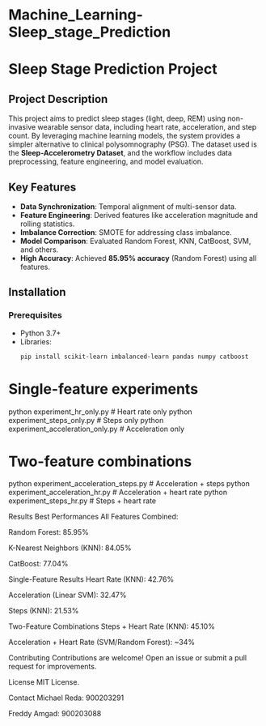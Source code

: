 # Machine_Learning-Sleep_stage_Prediction

# Sleep Stage Prediction Project

## Project Description
This project aims to predict sleep stages (light, deep, REM) using non-invasive wearable sensor data, including heart rate, acceleration, and step count. By leveraging machine learning models, the system provides a simpler alternative to clinical polysomnography (PSG). The dataset used is the **Sleep-Accelerometry Dataset**, and the workflow includes data preprocessing, feature engineering, and model evaluation.

## Key Features
- **Data Synchronization**: Temporal alignment of multi-sensor data.
- **Feature Engineering**: Derived features like acceleration magnitude and rolling statistics.
- **Imbalance Correction**: SMOTE for addressing class imbalance.
- **Model Comparison**: Evaluated Random Forest, KNN, CatBoost, SVM, and others.
- **High Accuracy**: Achieved **85.95% accuracy** (Random Forest) using all features.

## Installation
### Prerequisites
- Python 3.7+
- Libraries:  
  ```bash
  pip install scikit-learn imbalanced-learn pandas numpy catboost

# Single-feature experiments
python experiment_hr_only.py          # Heart rate only
python experiment_steps_only.py       # Steps only
python experiment_acceleration_only.py  # Acceleration only

# Two-feature combinations
python experiment_acceleration_steps.py     # Acceleration + steps
python experiment_acceleration_hr.py        # Acceleration + heart rate
python experiment_steps_hr.py               # Steps + heart rate

Results
Best Performances
All Features Combined:

Random Forest: 85.95%

K-Nearest Neighbors (KNN): 84.05%

CatBoost: 77.04%

Single-Feature Results
Heart Rate (KNN): 42.76%

Acceleration (Linear SVM): 32.47%

Steps (KNN): 21.53%

Two-Feature Combinations
Steps + Heart Rate (KNN): 45.10%

Acceleration + Heart Rate (SVM/Random Forest): ~34%

Contributing
Contributions are welcome! Open an issue or submit a pull request for improvements.

License
MIT License.

Contact
Michael Reda: 900203291

Freddy Amgad: 900203088

